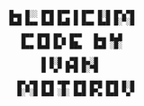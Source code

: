         █▄▄ █░░ █▀█ █▀▀ █ █▀▀ █░█ █▀▄▀█
        █▄█ █▄▄ █▄█ █▄█ █ █▄▄ █▄█ █░▀░█

           █▀▀ █▀█ █▀▄ █▀▀   █▄▄ █▄█  
           █▄▄ █▄█ █▄▀ ██▄   █▄█ ░█░  

                █ █░█ ▄▀█ █▄░█  
                █ ▀▄▀ █▀█ █░▀█  

          █▀▄▀█ █▀█ ▀█▀ █▀█ █▀█ █▀█ █░█
          █░▀░█ █▄█ ░█░ █▄█ █▀▄ █▄█ ▀▄▀